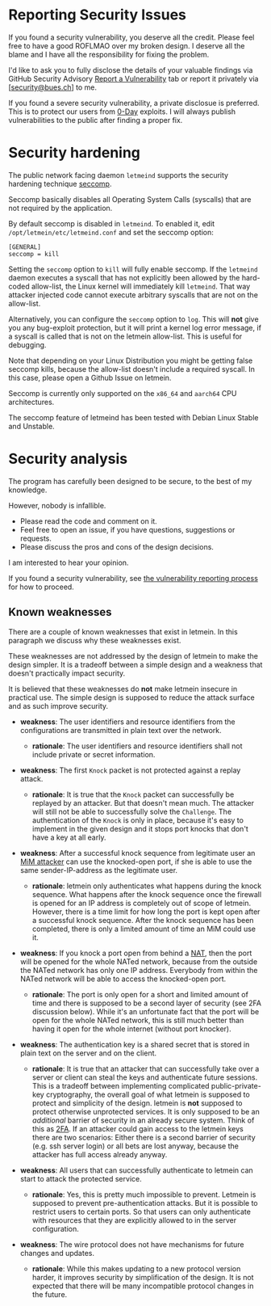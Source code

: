 # Reporting Security Issues

If you found a security vulnerability, you deserve all the credit.
Please feel free to have a good ROFLMAO over my broken design.
I deserve all the blame and I have all the responsibility for fixing the problem.

I'd like to ask you to fully disclose the details of your valuable findings via GitHub Security Advisory [Report a Vulnerability](https://github.com/mbuesch/letmein/security/advisories/new) tab or report it privately via [security@bues.ch] to me.

If you found a severe security vulnerability, a private disclosue is preferred.
This is to protect our users from [0-Day](https://en.wikipedia.org/wiki/Zero-day_vulnerability) exploits.
I will always publish vulnerabilities to the public after finding a proper fix.

# Security hardening

The public network facing daemon `letmeind` supports the security hardening technique [seccomp](https://en.wikipedia.org/wiki/Seccomp).

Seccomp basically disables all Operating System Calls (syscalls) that are not required by the application.

By default seccomp is disabled in `letmeind`.
To enabled it, edit `/opt/letmein/etc/letmeind.conf` and set the seccomp option:

```
[GENERAL]
seccomp = kill
```

Setting the `seccomp` option to `kill` will fully enable seccomp.
If the `letmeind` daemon executes a syscall that has not explicitly been allowed by the hard-coded allow-list, the Linux kernel will immediately kill `letmeind`.
That way attacker injected code cannot execute arbitrary syscalls that are not on the allow-list.

Alternatively, you can configure the `seccomp` option to `log`.
This will **not** give you any bug-exploit protection, but it will print a kernel log error message, if a syscall is called that is not on the letmein allow-list.
This is useful for debugging.

Note that depending on your Linux Distribution you might be getting false seccomp kills, because the allow-list doesn't include a required syscall.
In this case, please open a Github Issue on letmein.

Seccomp is currently only supported on the `x86_64` and `aarch64` CPU architectures.

The seccomp feature of letmeind has been tested with Debian Linux Stable and Unstable.

# Security analysis

The program has carefully been designed to be secure, to the best of my knowledge.

However, nobody is infallible.

- Please read the code and comment on it.
- Feel free to open an issue, if you have questions, suggestions or requests.
- Please discuss the pros and cons of the design decisions.

I am interested to hear your opinion.

If you found a security vulnerability, see [the vulnerability reporting process](SECURITY.md) for how to proceed.

## Known weaknesses

There are a couple of known weaknesses that exist in letmein.
In this paragraph we discuss why these weaknesses exist.

These weaknesses are not addressed by the design of letmein to make the design simpler.
It is a tradeoff between a simple design and a weakness that doesn't practically impact security.

It is believed that these weaknesses do **not** make letmein insecure in practical use.
The simple design is supposed to reduce the attack surface and as such improve security.

- **weakness**: The user identifiers and resource identifiers from the configurations are transmitted in plain text over the network.
  - **rationale**: The user identifiers and resource identifiers shall not include private or secret information.

- **weakness**: The first `Knock` packet is not protected against a replay attack.
  - **rationale**: It is true that the `Knock` packet can successfully be replayed by an attacker.
  But that doesn't mean much.
  The attacker will still not be able to successfully solve the `Challenge`.
  The authentication of the `Knock` is only in place, because it's easy to implement in the given design and it stops port knocks that don't have a key at all early.

- **weakness**: After a successful knock sequence from legitimate user an [MiM attacker](https://en.wikipedia.org/wiki/Man-in-the-middle_attack) can use the knocked-open port, if she is able to use the same sender-IP-address as the legitimate user.
  - **rationale**: letmein only authenticates what happens during the knock sequence.
  What happens after the knock sequence once the firewall is opened for an IP address is completely out of scope of letmein.
  However, there is a time limit for how long the port is kept open after a successful knock sequence.
  After the knock sequence has been completed, there is only a limited amount of time an MiM could use it.

- **weakness**: If you knock a port open from behind a [NAT](https://en.wikipedia.org/wiki/Network_address_translation), then the port will be opened for the whole NATed network, because from the outside the NATed network has only one IP address.
  Everybody from within the NATed network will be able to access the knocked-open port.
  - **rationale**: The port is only open for a short and limited amount of time and there is supposed to be a second layer of security (see 2FA discussion below).
  While it's an unfortunate fact that the port will be open for the whole NATed network, this is still much better than having it open for the whole internet (without port knocker).

- **weakness**: The authentication key is a shared secret that is stored in plain text on the server and on the client.
  - **rationale**: It is true that an attacker that can successfully take over a server or client can steal the keys and authenticate future sessions.
  This is a tradeoff between implementing complicated public-private-key cryptography, the overall goal of what letmein is supposed to protect and simplicity of the design.
  letmein is **not** supposed to protect otherwise unprotected services.
  It is only supposed to be an *additional* barrier of security in an already secure system.
  Think of this as [2FA](https://en.wikipedia.org/wiki/Multi-factor_authentication).
  If an attacker could gain access to the letmein keys there are two scenarios:
  Either there is a second barrier of security (e.g. ssh server login) or all bets are lost anyway, because the attacker has full access already anyway.

- **weakness**: All users that can successfully authenticate to letmein can start to attack the protected service.
  - **rationale**: Yes, this is pretty much impossible to prevent.
  Letmein is supposed to prevent pre-authentication attacks.
  But it is possible to restrict users to certain ports.
  So that users can only authenticate with resources that they are explicitly allowed to in the server configuration.

- **weakness**: The wire protocol does not have mechanisms for future changes and updates.
  - **rationale**: While this makes updating to a new protocol version harder, it improves security by simplification of the design.
  It is not expected that there will be many incompatible protocol changes in the future.
